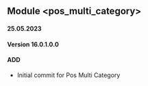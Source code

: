 ## Module <pos_multi_category>

#### 25.05.2023
#### Version 16.0.1.0.0
#### ADD
- Initial commit for Pos Multi Category